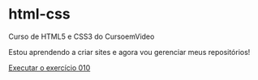 # html-css
 Curso de HTML5 e CSS3 do CursoemVideo

Estou aprendendo a criar sites e agora vou gerenciar meus repositórios!

<a href="https://jeffersonrdsm.github.io/html-css/desafios/d010curso/android.html">Executar o exercício 010</a>